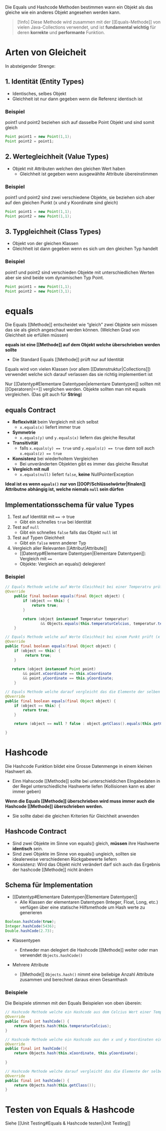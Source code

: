 Die Equals und Hashcode Methoden bestimmen wann ein Objekt als das gleiche wie ein anderes Objekt angesehen werden kann. 
>[!info]
>Diese Methode wird zusammen mit der [[Equals-Methode]] von vielen Java-Collections verwendet, und ist **fundamental wichtig** für deren **korrekte** und **performante** Funktion.


# Arten von Gleicheit
In absteigender Strenge: 

## 1. Identität (Entity Types)
- Identisches, selbes Objekt
- Gleichheit ist nur dann gegeben wenn die Referenz identisch ist

### Beispiel
point1 und point2 beziehen sich auf dasselbe Point Objekt und sind somit gleich
```java
Point point1 = new Point(1,1);
Point point2 = point1;
```

## 2. Wertegleichheit (Value Types)
-  Objekt mit Attributen welchen den gleichen Wert haben
	- Gleichheit ist gegeben wenn ausgewählte Attribute übereinstimmen

### Beispiel
point1 und point2 sind zwei verschiedene Objekte, sie beziehen sich aber auf den gleichen Punkt (x und y Koordinate sind gleich)
```java
Point point1 = new Point(1,1);
Point point2 = new Point(1,1);
```
## 3. Typgleichheit (Class Types)
- Objekt von der gleichen Klassen
- Gleichheit ist dann gegeben wenn es sich um den gleichen Typ handelt
### Beispiel
point1 und point2 sind verschieden Objekte mit unterschiedlichen Werten aber sie sind beide vom dynamischen Typ Point. 
```java
Point point1 = new Point(1,1);
Point point2 = new Point(3,1);
```

# equals
Die Equals [[Methode]] entscheidet wie “gleich” zwei Objekte sein müssen das sie als gleich angeschaut werden können. (Welchen Grad von Gleichheit sie erfüllen müssen)

**equals ist eine [[Methode]] auf dem Objekt welche überschrieben werden sollte**
- Die Standard Equals [[Methode]] prüft nur auf Identität

Equals wird von vielen Klassen (vor allem [[Datenstruktur|Collections]]) verwendet welche sich darauf verlassen das sie richtig implementiert ist

Nur [[Datentyp#Elementare Datentypen|elementare Datentypen]] sollten mit [[Operatoren|==]] verglichen werden. Objekte sollten man mit equals vergleichen. (Das gilt auch für **String**)

## equals Contract

- **Reflexivität** beim Vergleich mit sich selbst
	- `x.equals(x)`  liefert immer true
-  **Symmetrie** 
	- `x.equals(y)` und `y.equals(x)` liefern das gleiche Resultat
- **Transitivität**
	- falls `x.equals(y) == true` und `y.equals(z) == true` dann soll auch `x.equals(z) == true` 
- **Konsistenz** bei wiederholtem Vergleichen
	- Bei unveränderten Objekten gibt es immer das gleiche Resultat
- **Vergleich mit null**
	- `x.equals(null)` liefert `false`, **keine** NullPointerException

**Ideal ist es wenn `equals()` nur von [[OOP/Schlüsselwörter|finalen]] Attributne abhängig ist, welche niemals `null` sein dürfen**
## Implementationsschema für value Types

1. Test auf Identität mit `==`  → true
	- Gibt ein schnelles `true` bei Identität
2. Test auf `null` 
	- Gibt ein schnelles `false` falls das Objekt `null` ist 
3. Test auf Typen Gleichheit
	- Gibt ein `false` wenn anderer Typ
4. Vergleich aller Relevanten [[Attribut|Attribute]]
	- [[Datentyp#Elementare Datentypen|Elementare Datentypen]]: Vergleich mit `==`
	- Objekte: Vergleich an equals() delegieren!

### Beispiel 

```java
// Equals Methode welche auf Werte Gleichheit bei einer Temperatru prüft
@Override
    public final boolean equals(final Object object) {
        if (object == this) {
            return true;
        }

        return (object instanceof Temperatur temperatur)
                && Objects.equals(this.temperaturCelcius, temperatur.temperaturCelcius) == 0;
    }

// Equals Methode welche auf Werte Gleichheit bei einem Punkt prüft (x und y Koordinate)
@Override
public final boolean equals(final Object object) {
    if (object == this) {
         return true;
    }
        
   return (object instanceof Point point) 
        && point.xCoordinate == this.xCoordinate
        && point.yCoordinate == this.yCoordinate;
    }

// Equals Methode welche darauf vergleicht das die Elemente der selben Klassen angehören (Chemische Elemente)
@Override
public final boolean equals(final Object object) {
    if (object == this) {
        return true;
    }

    return (object == null ? false : object.getClass().equals(this.getClass()));

}

```

# Hashcode
Die Hashcode Funktion bildet eine Grosse Datenmenge in einem kleinen Hashwert ab. 
- Einn Hahscode [[Methode]] sollte bei unterschieldichen EIngabedaten in der Regel unterschiedliche Hashwerte liefen (Kollisionen kann es aber immer geben)

**Wenn die Equals [[Methode]] überschrieben wird muss immer auch die Hashcode [[Methode]] überschrieben werden.**
- Sie sollte dabei die gleichen Kriterien für Gleichheit anwenden

## Hashcode Contract
- Sind zwei Objekte im Sinne von equals() gleich, **müssen** ihre Hashwerte **identisch** sein. 
- Sind zwei Objekte im Sinne von equals() ungleich, sollten sie idealerweise verschiedenen Rückgabewerte liefern
- Konsistenz: Wird das Objekt nicht verändert darf sich auch das Ergebnis der hashcode [[Methode]] nicht ändern

## Schema für Implementation
- [[Datentyp#Elementare Datentypen|Elementare Datentypen]]
	- Alle Klassen der elementaren Datentypen (Integer, Float, Long, etc.) verfügen über eine statische Hilfsmethode um Hash werte zu generieren
```java
Boolean.hashCode(true);
Integer.hashCode(5436);
Double.hashCode(2.73);
```

- Klassentypen
	- Entweder man delegiert die Hashcode [[Methode]] weiter oder man verwendet `Objects.hashCode()`

- Mehrere Attribute
	- [[Methode]] `Objects.hash()` nimmt eine beliebige Anzahl Attribute zusammen und berechnet daraus einen Gesamthash

### Beispiele
Die Beispiele stimmen mit den Equals Beispielen von oben überein:
```java
// Hashcode Methode welche ein Hashcode aus dem Celcius Wert einer Temperatur generiert
@Override
public final int hashCode() {
    return Objects.hash(this.temperaturCelcius);
}

// Hashcode Methode welche ein Hashcode aus den x und y Koordinaten eins Punktes generiert
@Override
public final int hashCode(){
	return Objects.hash(this.xCoordinate, this.yCoordinate);
    
}

// Hashcode Methode welche darauf vergleicht das die Elemente der selben Klassen angehören (Chemische Elemente)
@Override
public final int hashCode() {
	return Objects.hash(this.getClass());
}
```

# Testen von Equals & Hashcode
Siehe [[Unit Testing#Equals & Hashcode testen|Unit Testing]] 